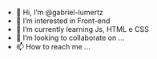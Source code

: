 - 👋 Hi, I’m @gabriel-lumertz
- 👀 I’m interested in Front-end
- 🌱 I’m currently learning Js, HTML e CSS
- 💞️ I’m looking to collaborate on ...
- 📫 How to reach me ...

<!---
gabriel-lumertz/gabriel-lumertz is a ✨ special ✨ repository because its `README.md` (this file) appears on your GitHub profile.
You can click the Preview link to take a look at your changes.
--->
